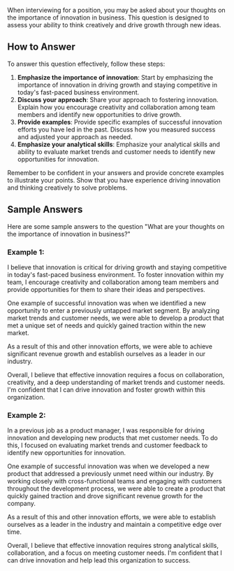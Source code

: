 
When interviewing for a position, you may be asked about your thoughts on the importance of innovation in business. This question is designed to assess your ability to think creatively and drive growth through new ideas.

How to Answer
-------------

To answer this question effectively, follow these steps:

1. **Emphasize the importance of innovation**: Start by emphasizing the importance of innovation in driving growth and staying competitive in today's fast-paced business environment.
2. **Discuss your approach**: Share your approach to fostering innovation. Explain how you encourage creativity and collaboration among team members and identify new opportunities to drive growth.
3. **Provide examples**: Provide specific examples of successful innovation efforts you have led in the past. Discuss how you measured success and adjusted your approach as needed.
4. **Emphasize your analytical skills**: Emphasize your analytical skills and ability to evaluate market trends and customer needs to identify new opportunities for innovation.

Remember to be confident in your answers and provide concrete examples to illustrate your points. Show that you have experience driving innovation and thinking creatively to solve problems.

Sample Answers
--------------

Here are some sample answers to the question "What are your thoughts on the importance of innovation in business?"

### Example 1:

I believe that innovation is critical for driving growth and staying competitive in today's fast-paced business environment. To foster innovation within my team, I encourage creativity and collaboration among team members and provide opportunities for them to share their ideas and perspectives.

One example of successful innovation was when we identified a new opportunity to enter a previously untapped market segment. By analyzing market trends and customer needs, we were able to develop a product that met a unique set of needs and quickly gained traction within the new market.

As a result of this and other innovation efforts, we were able to achieve significant revenue growth and establish ourselves as a leader in our industry.

Overall, I believe that effective innovation requires a focus on collaboration, creativity, and a deep understanding of market trends and customer needs. I'm confident that I can drive innovation and foster growth within this organization.

### Example 2:

In a previous job as a product manager, I was responsible for driving innovation and developing new products that met customer needs. To do this, I focused on evaluating market trends and customer feedback to identify new opportunities for innovation.

One example of successful innovation was when we developed a new product that addressed a previously unmet need within our industry. By working closely with cross-functional teams and engaging with customers throughout the development process, we were able to create a product that quickly gained traction and drove significant revenue growth for the company.

As a result of this and other innovation efforts, we were able to establish ourselves as a leader in the industry and maintain a competitive edge over time.

Overall, I believe that effective innovation requires strong analytical skills, collaboration, and a focus on meeting customer needs. I'm confident that I can drive innovation and help lead this organization to success.
